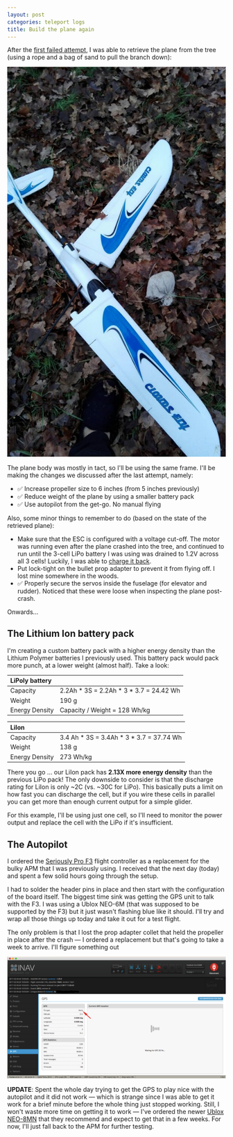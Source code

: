 ```yaml
---
layout: post
categories: teleport logs
title: Build the plane again
---
```

After the [first failed attempt](/teleport/logs/build-the-plane), I was able to retrieve the plane from the tree (using a rope and a bag of sand to pull the branch down):

![Plane retrieved from crash site](/assets/projects/teleport/axn-after-crash.png)

The plane body was mostly in tact, so I'll be using the same frame. I'll be making the changes we discussed after the last attempt, namely:
- ✅ Increase propeller size to 6 inches (from 5 inches previously)
- ✅ Reduce weight of the plane by using a smaller battery pack
- ✅ Use autopilot from the get-go. No manual flying

Also, some minor things to remember to do (based on the state of the retrieved plane):
- Make sure that the ESC is configured with a voltage cut-off. The motor was running even after the plane crashed into the tree, and continued to run until the 3-cell LiPo battery I was using was drained to 1.2V across all 3 cells! Luckily, I was able to [charge it back](https://www.rcgroups.com/forums/showthread.php?1072324-(HOW-TO)-Recovering-over-discharged-lipos).
- Put lock-tight on the bullet prop adapter to prevent it from flying off. I lost mine somewhere in the woods.
- ✅ Properly secure the servos inside the fuselage (for elevator and rudder). Noticed that these were loose when inspecting the plane post-crash.

Onwards&hellip;

## The Lithium Ion battery pack
I'm creating a custom battery pack with a higher energy density than the Lithium Polymer batteries I previously used. This battery pack would pack more punch, at a lower weight (almost half). Take a look:

| LiPoly battery |                                         |
|:---------------|-----------------------------------------|
| Capacity       | 2.2Ah * 3S = 2.2Ah * 3 * 3.7 = 24.42 Wh |
| Weight         | 190 g                                   |
| Energy Density | Capacity / Weight = 128 Wh/kg           |

| LiIon          |                                          |
|:---------------|------------------------------------------|
| Capacity       | 3.4 Ah * 3S = 3.4Ah * 3 * 3.7 = 37.74 Wh |
| Weight         | 138 g                                    |
| Energy Density | 273 Wh/kg                                |

There you go &hellip; our LiIon pack has **2.13X more energy density** than the previous LiPo pack! The only downside to consider is that the discharge rating for LiIon is only ~2C (vs. ~30C for LiPo). This basically puts a limit on how fast you can discharge the cell, but if you wire these cells in parallel you can get more than enough current output for a simple glider.

For this example, I'll be using just one cell, so I'll need to monitor the power output and replace the cell with the LiPo if it's insufficient.

## The Autopilot
I ordered the [Seriously Pro F3](http://seriouslypro.com/spracingf3) flight controller as a replacement for the bulky APM that I was previously using. I received that the next day (today) and spent a few solid hours going through the setup.

I had to solder the header pins in place and then start with the configuration of the board itself. The biggest time sink was getting the GPS unit to talk with the F3. I was using a Ublox NEO-6M (that was supposed to be supported by the F3) but it just wasn't flashing blue like it should. I'll try and wrap all those things up today and take it out for a test flight.

The only problem is that I lost the prop adapter collet that held the propeller in place after the crash &mdash; I ordered a replacement but that's going to take a week to arrive. I'll figure something out

![INAV GPS Not working](/assets/projects/teleport/inav-not-working-gps.png)

**UPDATE**: Spent the whole day trying to get the GPS to play nice with the autopilot and it did not work &mdash; which is strange since I was able to get it work for a brief minute before the whole thing just stopped working. Still, I won't waste more time on getting it to work &mdash; I've ordered the newer [Ublox NEO-8MN](https://www.u-blox.com/en/product/neo-m8-series) that they recommend and expect to get that in a few weeks. For now, I'll just fall back to the APM for further testing.

